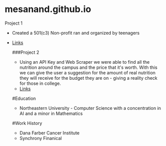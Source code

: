 # mesanand.github.io

Project 1
- Created a 501(c3) Non-profit ran and organized by teenagers
- [Links](https://www.teens4teens.net/)

  ###Project 2
  - Using an API Key and Web Scraper we were able to find all the nutrition around the campus and the price that it's worth. With this we can give the user a suggestion for the amount of real nutrition they will receive for the budget they are on - giving a reality check for those in college.
  - [Links](https://www.linkedin.com/in/mehr-anand/)
 
  #Education
  - Northeastern University - Computer Science with a concentration in AI and a minor in Mathematics
 
  #Work History
  - Dana Farber Cancer Institute
  - Synchrony Finanical
